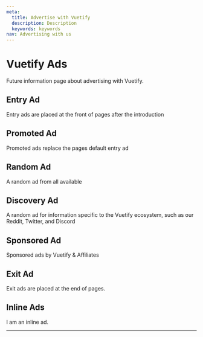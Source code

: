 ```yaml
---
meta:
  title: Advertise with Vuetify
  description: Description
  keywords: keywords
nav: Advertising with us
---
```


# Vuetify Ads
Future information page about advertising with Vuetify.

## Entry Ad
Entry ads are placed at the front of pages after the introduction

<entry-ad />

## Promoted Ad
Promoted ads replace the pages default entry ad

<promoted-ad slug="vuemastery-getting-started" />

## Random Ad
A random ad from all available

<random-ad />

## Discovery Ad
A random ad for information specific to the Vuetify ecosystem, such as our Reddit, Twitter, and Discord

<discovery-ad />

## Sponsored Ad
Sponsored ads by Vuetify & Affiliates

<sponsored-ad slug="freelancer-free" />

## Exit Ad
Exit ads are placed at the end of pages.

<exit-ad />

## Inline Ads
I am an inline ad. <inline-ad slug="scrimba-buttons" />

---

<up-next />

<contribute />
